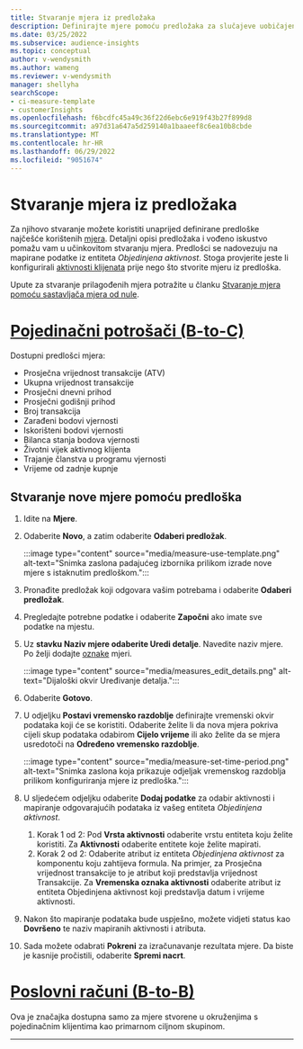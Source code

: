 ```yaml
---
title: Stvaranje mjera iz predložaka
description: Definirajte mjere pomoću predložaka za slučajeve uobičajene uporabe.
ms.date: 03/25/2022
ms.subservice: audience-insights
ms.topic: conceptual
author: v-wendysmith
ms.author: wameng
ms.reviewer: v-wendysmith
manager: shellyha
searchScope:
- ci-measure-template
- customerInsights
ms.openlocfilehash: f6bcdfc45a49c36f22d6ebc6e919f43b27f899d8
ms.sourcegitcommit: a97d31a647a5d259140a1baaeef8c6ea10b8cbde
ms.translationtype: MT
ms.contentlocale: hr-HR
ms.lasthandoff: 06/29/2022
ms.locfileid: "9051674"
---
```

# <a name="create-measures-from-templates"></a>Stvaranje mjera iz predložaka

Za njihovo stvaranje možete koristiti unaprijed definirane predloške najčešće korištenih [mjera](measures.md). Detaljni opisi predložaka i vođeno iskustvo pomažu vam u učinkovitom stvaranju mjera. Predlošci se nadovezuju na mapirane podatke iz entiteta *Objedinjena aktivnost*. Stoga provjerite jeste li konfigurirali [aktivnosti klijenata](activities.md) prije nego što stvorite mjeru iz predloška.

Upute za stvaranje prilagođenih mjera potražite u članku [Stvaranje mjera pomoću sastavljača mjera od nule](measure-builder.md).

# <a name="individual-consumers-b-to-c"></a>[Pojedinačni potrošači (B-to-C)](#tab/b2c)

Dostupni predlošci mjera: 
- Prosječna vrijednost transakcije (ATV)
- Ukupna vrijednost transakcije
- Prosječni dnevni prihod
- Prosječni godišnji prihod
- Broj transakcija
- Zarađeni bodovi vjernosti
- Iskorišteni bodovi vjernosti
- Bilanca stanja bodova vjernosti
- Životni vijek aktivnog klijenta
- Trajanje članstva u programu vjernosti
- Vrijeme od zadnje kupnje

## <a name="build-a-new-measure-using-a-template"></a>Stvaranje nove mjere pomoću predloška

1. Idite na **Mjere**.

1. Odaberite **Novo**, a zatim odaberite **Odaberi predložak**.

   :::image type="content" source="media/measure-use-template.png" alt-text="Snimka zaslona padajućeg izbornika prilikom izrade nove mjere s istaknutim predloškom.":::

1. Pronađite predložak koji odgovara vašim potrebama i odaberite **Odaberi predložak**.

1. Pregledajte potrebne podatke i odaberite **Započni** ako imate sve podatke na mjestu.

1. Uz **stavku Naziv mjere odaberite Uredi detalje**. Navedite naziv mjere. Po želji dodajte [oznake](work-with-tags-columns.md#manage-tags) mjeri.

   :::image type="content" source="media/measures_edit_details.png" alt-text="Dijaloški okvir Uređivanje detalja.":::

1. Odaberite **Gotovo**.

1. U odjeljku **Postavi vremensko razdoblje** definirajte vremenski okvir podataka koji će se koristiti. Odaberite želite li da nova mjera pokriva cijeli skup podataka odabirom **Cijelo vrijeme** ili ako želite da se mjera usredotoči na **Određeno vremensko razdoblje**.

   :::image type="content" source="media/measure-set-time-period.png" alt-text="Snimka zaslona koja prikazuje odjeljak vremenskog razdoblja prilikom konfiguriranja mjere iz predloška.":::

1. U sljedećem odjeljku odaberite **Dodaj podatke** za odabir aktivnosti i mapiranje odgovarajućih podataka iz vašeg entiteta *Objedinjena aktivnost*.

    1. Korak 1 od 2: Pod **Vrsta aktivnosti** odaberite vrstu entiteta koju želite koristiti. Za **Aktivnosti** odaberite entitete koje želite mapirati.
    1. Korak 2 od 2: Odaberite atribut iz entiteta *Objedinjena aktivnost* za komponentu koju zahtijeva formula. Na primjer, za Prosječna vrijednost transakcije to je atribut koji predstavlja vrijednost Transakcije. Za **Vremenska oznaka aktivnosti** odaberite atribut iz entiteta Objedinjena aktivnost koji predstavlja datum i vrijeme aktivnosti.
   
1. Nakon što mapiranje podataka bude uspješno, možete vidjeti status kao **Dovršeno** te naziv mapiranih aktivnosti i atributa.

1. Sada možete odabrati **Pokreni** za izračunavanje rezultata mjere. Da biste je kasnije pročistili, odaberite **Spremi nacrt**.

# <a name="business-accounts-b-to-b"></a>[Poslovni računi (B-to-B)](#tab/b2b)

Ova je značajka dostupna samo za mjere stvorene u okruženjima s pojedinačnim klijentima kao primarnom ciljnom skupinom.

---
